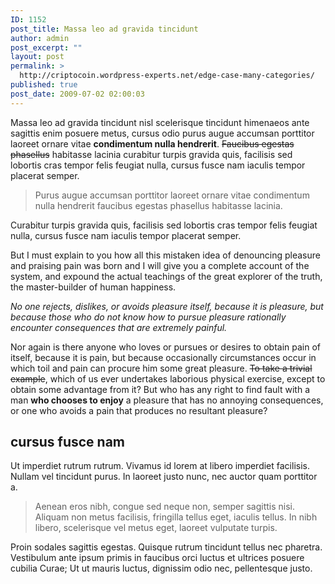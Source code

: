 ```yaml
---
ID: 1152
post_title: Massa leo ad gravida tincidunt
author: admin
post_excerpt: ""
layout: post
permalink: >
  http://criptocoin.wordpress-experts.net/edge-case-many-categories/
published: true
post_date: 2009-07-02 02:00:03
---
```

Massa leo ad gravida tincidunt nisl scelerisque tincidunt himenaeos ante sagittis enim posuere metus, cursus odio purus augue accumsan porttitor laoreet ornare vitae <strong>condimentum nulla hendrerit</strong>. <del>Faucibus egestas phasellus</del> habitasse lacinia curabitur turpis gravida quis, facilisis sed lobortis cras tempor felis feugiat nulla, cursus fusce nam iaculis tempor placerat semper.
<blockquote>Purus augue accumsan porttitor laoreet ornare vitae condimentum nulla hendrerit faucibus egestas phasellus habitasse lacinia.</blockquote>
Curabitur turpis gravida quis, facilisis sed lobortis cras tempor felis feugiat nulla, cursus fusce nam iaculis tempor placerat semper.

But I must explain to you how all this mistaken idea of denouncing pleasure and praising pain was born and I will give you a complete account of the system, and expound the actual teachings of the great explorer of the truth, the master-builder of human happiness.

<em>No one rejects, dislikes, or avoids pleasure itself, because it is pleasure, but because those who do not know how to pursue pleasure rationally encounter consequences that are extremely painful.</em>

Nor again is there anyone who loves or pursues or desires to obtain pain of itself, because it is pain, but because occasionally circumstances occur in which toil and pain can procure him some great pleasure. <del>To take a trivial example</del>, which of us ever undertakes laborious physical exercise, except to obtain some advantage from it? But who has any right to find fault with a man <strong>who chooses to enjoy</strong> a pleasure that has no annoying consequences, or one who avoids a pain that produces no resultant pleasure?
<h2>cursus fusce nam</h2>
Ut imperdiet rutrum rutrum. Vivamus id lorem at libero imperdiet facilisis. Nullam vel tincidunt purus. In laoreet justo nunc, nec auctor quam porttitor a.
<blockquote>Aenean eros nibh, congue sed neque non, semper sagittis nisi. Aliquam non metus facilisis, fringilla tellus eget, iaculis tellus. In nibh libero, scelerisque vel metus eget, laoreet vulputate turpis.</blockquote>
Proin sodales sagittis egestas. Quisque rutrum tincidunt tellus nec pharetra. Vestibulum ante ipsum primis in faucibus orci luctus et ultrices posuere cubilia Curae; Ut ut mauris luctus, dignissim odio nec, pellentesque justo.